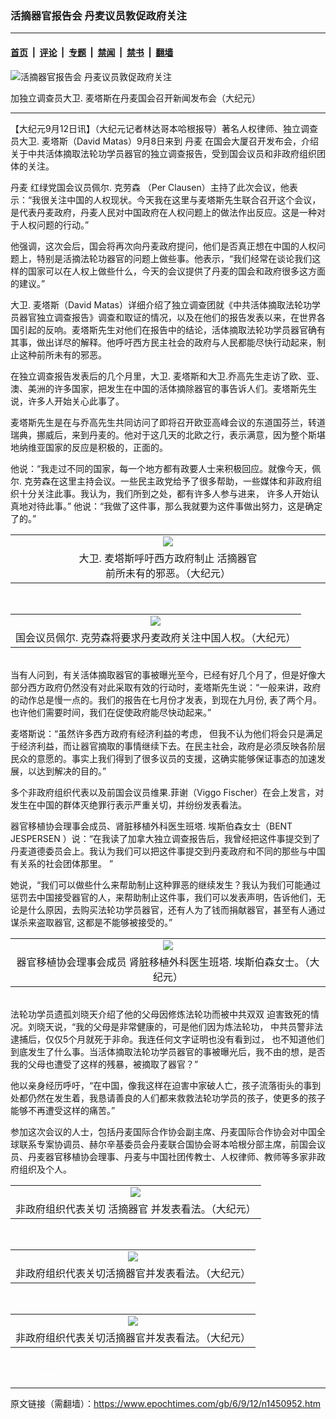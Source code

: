 ### 活摘器官报告会 丹麦议员敦促政府关注

---

#### [首页](../../../..?n1450952) &nbsp;|&nbsp; [评论](../../../../../epoch-comment?n1450952) &nbsp;|&nbsp; [专题](../../../../../epoch-special?n1450952) &nbsp;|&nbsp; [禁闻](../../../../../epoch-news?n1450952) &nbsp;|&nbsp; [禁书](../../../../../books?n1450952) &nbsp;|&nbsp; [翻墙](https://github.com/gfw-breaker/nogfw/blob/master/README.md?n1450952)


<div><img alt="活摘器官报告会 丹麦议员敦促政府关注" class="attachment-djy_600_400 size-djy_600_400 wp-post-image" src="https://i.epochtimes.com/assets/uploads/2006/09/609112052201685.jpg"/>
<div class="caption">
 <p>
  加独立调查员大卫. 麦塔斯在丹麦国会召开新闻发布会（大纪元）
 </p>
</div></div><hr/><div class="post_content" id="artbody" itemprop="articleBody">
 <!-- article content begin -->
 <p>
  【大纪元9月12日讯】（大纪元记者林达哥本哈根报导）著名人权律师、独立调查员大卫. 麦塔斯（David Matas）9月8日来到
  <ok href="https://www.epochtimes.com/gb/tag/%E4%B8%B9%E9%BA%A6.html">
   丹麦
  </ok>
  在国会大厦召开发布会，介绍关于中共活体摘取法轮功学员器官的独立调查报告，受到国会议员和非政府组织团体的关注。
 </p>
 <p>
  <ok href="https://www.epochtimes.com/gb/tag/%E4%B8%B9%E9%BA%A6.html">
   丹麦
  </ok>
  红绿党国会议员佩尔. 克劳森 （Per Clausen）主持了此次会议，他表示：“我很关注中国的人权现状。今天我在这里与麦塔斯先生联合召开这个会议，是代表丹麦政府，丹麦人民对中国政府在人权问题上的做法作出反应。这是一种对于人权问题的行动。”
 </p>
 <p>
  他强调，这次会后，国会将再次向丹麦政府提问，他们是否真正想在中国的人权问题上，特别是活摘法轮功器官的问题上做些事。他表示，“我们经常在谈论我们这样的国家可以在人权上做些什么，今天的会议提供了丹麦的国会和政府很多这方面的建议。”
 </p>
 <p>
  大卫. 麦塔斯（David Matas）详细介绍了独立调查团就《中共活体摘取法轮功学员器官独立调查报告》调查和取证的情况，以及在他们的报告发表以来，在世界各国引起的反响。麦塔斯先生对他们在报告中的结论，活体摘取法轮功学员器官确有其事，做出详尽的解释。他呼吁西方民主社会的政府与人民都能尽快行动起来，制止这种前所未有的邪恶。
 </p>
 <p>
  在独立调查报告发表后的几个月里，大卫. 麦塔斯和大卫.乔高先生走访了欧、亚、 澳、美洲的许多国家，把发生在中国的活体摘除器官的事告诉人们。麦塔斯先生说，许多人开始关心此事了。
 </p>
 <p>
  麦塔斯先生是在与乔高先生共同访问了即将召开欧亚高峰会议的东道国芬兰，转道瑞典，挪威后，来到丹麦的。他对于这几天的北欧之行，表示满意，因为整个斯堪地纳维亚国家的反应是积极的，正面的。
 </p>
 <p>
  他说：“我走过不同的国家，每一个地方都有政要人士来积极回应。就像今天，佩尔. 克劳森在这里主持会议。一些民主政党给予了很多帮助，一些媒体和非政府组织十分关注此事。我认为，我们所到之处，都有许多人参与进来， 许多人开始认真地对待此事。”  他说：“我做了这件事，那么我就要为这件事做出努力，这是确定了的。”
  <br/>
  <center>
  </center>
 </p>
 <table border="0" cellpadding="3" cellspacing="3" width="100%">
  <tr>
   <td align="center">
    <ok href="/i6/609112052211685.jpg">
     <img src="/i6/609112052211685--ss.jpg"/>
    </ok>
   </td>
  </tr>
  <tr>
   <td align="center">
    <span class="bn12">
     大卫. 麦塔斯呼吁西方政府制止
     <ok href="https://www.epochtimes.com/gb/tag/%E6%B4%BB%E6%91%98%E5%99%A8%E5%AE%98.html">
      活摘器官
     </ok>
     前所未有的邪恶。（大纪元）
    </span>
   </td>
  </tr>
 </table>
 <p>
  <br/>
  <center>
  </center>
 </p>
 <table border="0" cellpadding="3" cellspacing="3" width="100%">
  <tr>
   <td align="center">
    <ok href="/i6/609112052231685.jpg">
     <img src="/i6/609112052231685--ss.jpg"/>
    </ok>
   </td>
  </tr>
  <tr>
   <td align="center">
    <span class="bn12">
     国会议员佩尔. 克劳森将要求丹麦政府关注中国人权。（大纪元）
    </span>
   </td>
  </tr>
 </table>
 <p>
  <br/>
  当有人问到，有关活体摘取器官的事被曝光至今，已经有好几个月了，但是好像大部分西方政府仍然没有对此采取有效的行动时，麦塔斯先生说：“一般来讲，政府的动作总是慢一点的。我们的报告在七月份才发表，到现在九月份, 表了两个月。也许他们需要时间，我们在促使政府能尽快动起来。”
 </p>
 <p>
  麦塔斯说：“虽然许多西方政府有经济利益的考虑， 但我不认为他们将会只是满足于经济利益，而让器官摘取的事情继续下去。在民主社会，政府是必须反映各阶层民众的意愿的。事实上我们得到了很多议员的支援，这确实能够保证事态的加速发展，以达到解决的目的。”
 </p>
 <p>
  多个非政府组织代表以及前国会议员维果.菲谢（Viggo Fischer）在会上发言，对发生在中国的群体灭绝罪行表示严重关切，并纷纷发表看法。
 </p>
 <p>
  器官移植协会理事会成员、肾脏移植外科医生班塔. 埃斯伯森女士（BENT JESPERSEN ）说：“在我读了加拿大独立调查报告后，我曾经把这件事提交到了丹麦道德委员会上。我认为我们可以把这件事提交到丹麦政府和不同的那些与中国有关系的社会团体那里。 ”
 </p>
 <p>
  她说，“我们可以做些什么来帮助制止这种罪恶的继续发生？我认为我们可能通过惩罚去中国接受器官的人，来帮助制止这件事，我们可以发表声明，告诉他们，无论是什么原因，去购买法轮功学员器官，还有人为了钱而捐献器官，甚至有人通过谋杀来盗取器官, 这都是不能够被接受的。”
  <br/>
  <center>
  </center>
 </p>
 <table border="0" cellpadding="3" cellspacing="3" width="100%">
  <tr>
   <td align="center">
    <ok href="/i6/609112105201685.jpg">
     <img src="/i6/609112105201685--ss.jpg"/>
    </ok>
   </td>
  </tr>
  <tr>
   <td align="center">
    <span class="bn12">
     器官移植协会理事会成员 肾脏移植外科医生班塔. 埃斯伯森女士。（大纪元）
    </span>
   </td>
  </tr>
 </table>
 <p>
  <br/>
  法轮功学员遗孤刘晓天介绍了他的父母因修炼法轮功而被中共双双 迫害致死的情况。刘晓天说，“我的父母是非常健康的，可是他们因为炼法轮功， 中共员警非法逮捕后，仅仅5个月就死于非命。我连任何文字证明也没有看到过， 也不知道他们到底发生了什么事。当活体摘取法轮功学员器官的事被曝光后，我不由的想，是否我的父母也遭受了这样的残暴，被摘取了器官？”
 </p>
 <p>
  他以亲身经历呼吁，“在中国，像我这样在迫害中家破人亡，孩子流落街头的事到处都仍然在发生着，我恳请善良的人们都来救救法轮功学员的孩子，使更多的孩子能够不再遭受这样的痛苦。”
 </p>
 <p>
  参加这次会议的人士，包括丹麦国际合作协会副主席、丹麦国际合作协会对中国全球联系专案协调员、赫尔辛基委员会丹麦联合国协会哥本哈根分部主席，前国会议员、丹麦器官移植协会理事、丹麦与中国社团传教士、人权律师、教师等多家非政府组织及个人。
  <br/>
  <center>
  </center>
 </p>
 <table border="0" cellpadding="3" cellspacing="3" width="100%">
  <tr>
   <td align="center">
    <ok href="/i6/609112052571685.jpg">
     <img src="/i6/609112052571685--ss.jpg"/>
    </ok>
   </td>
  </tr>
  <tr>
   <td align="center">
    <span class="bn12">
     非政府组织代表关切
     <ok href="https://www.epochtimes.com/gb/tag/%E6%B4%BB%E6%91%98%E5%99%A8%E5%AE%98.html">
      活摘器官
     </ok>
     并发表看法。（大纪元）
    </span>
   </td>
  </tr>
 </table>
 <p>
  <br/>
  <center>
  </center>
 </p>
 <table border="0" cellpadding="3" cellspacing="3" width="100%">
  <tr>
   <td align="center">
    <ok href="/i6/609112052581685.jpg">
     <img src="/i6/609112052581685--ss.jpg"/>
    </ok>
   </td>
  </tr>
  <tr>
   <td align="center">
    <span class="bn12">
     非政府组织代表关切活摘器官并发表看法。（大纪元）
    </span>
   </td>
  </tr>
 </table>
 <p>
  <br/>
  <center>
  </center>
 </p>
 <table border="0" cellpadding="3" cellspacing="3" width="100%">
  <tr>
   <td align="center">
    <ok href="/i6/609112052591685.jpg">
     <img src="/i6/609112052591685--ss.jpg"/>
    </ok>
   </td>
  </tr>
  <tr>
   <td align="center">
    <span class="bn12">
     非政府组织代表关切活摘器官并发表看法。（大纪元）
    </span>
   </td>
  </tr>
 </table>
 <p>
  <br/>
  <font color="#ffffff">
   (http://www.dajiyuan.com)
  </font>
 </p>
 <!-- article content end -->
 <div id="below_article_ad">
 </div>
</div>


---

原文链接（需翻墙）：https://www.epochtimes.com/gb/6/9/12/n1450952.htm
